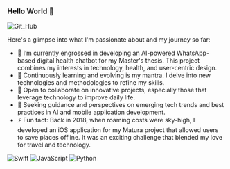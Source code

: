 ### Hello World 👋
![Git_Hub](https://github.com/matthias-wortmann/matthias-wortmann/assets/114675886/5014202e-035a-4728-af50-1d8f89e8d9ee)

Here's a glimpse into what I'm passionate about and my journey so far:

- 🔭 I’m currently engrossed in developing an AI-powered WhatsApp-based digital health chatbot for my Master's thesis. This project combines my interests in technology, health, and user-centric design.
- 🌱 Continuously learning and evolving is my mantra. I delve into new technologies and methodologies to refine my skills.
- 👯 Open to collaborate on innovative projects, especially those that leverage technology to improve daily life.
- 🤔 Seeking guidance and perspectives on emerging tech trends and best practices in AI and mobile application development.
- ⚡ Fun fact: Back in 2018, when roaming costs were sky-high, I developed an iOS application for my Matura project that allowed users to save places offline. It was an exciting challenge that blended my love for travel and technology.

![Swift](https://img.shields.io/badge/-Swift-FA7343?style=flat-square&logo=swift&logoColor=white)
![JavaScript](https://img.shields.io/badge/-JavaScript-F7DF1E?style=flat-square&logo=javascript&logoColor=black)
![Python](https://img.shields.io/badge/-Python-3776AB?style=flat-square&logo=python&logoColor=white)
